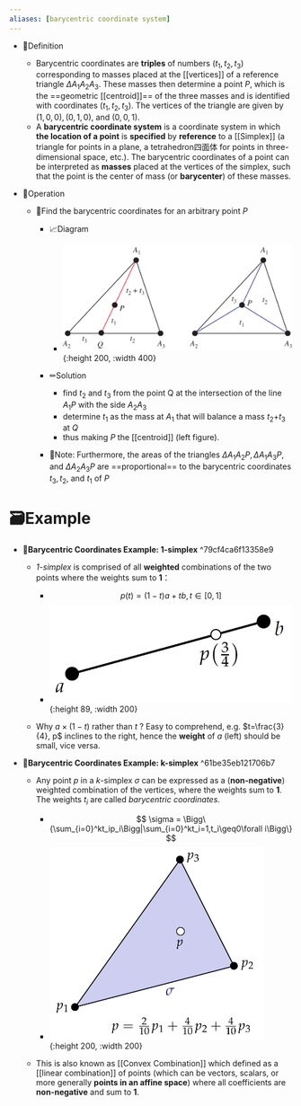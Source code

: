 ```yaml
---
aliases: [barycentric coordinate system]
---
```


- 📝Definition
    - Barycentric coordinates are **triples** of numbers ($t_1,t_2,t_3$) corresponding to masses placed at the [[vertices]] of a reference triangle $\Delta A_1A_2 A_3$. These masses then determine a point $P$, which is the ==geometric [[centroid]]== of the three masses and is identified with coordinates ($t_1,t_2,t_3$). The vertices of the triangle are given by $(1,0,0), (0,1,0)$, and $(0,0,1)$.
    - A **barycentric coordinate system** is a coordinate system in which **the location of a point** is **specified** by **reference** to a [[Simplex]] (a triangle for points in a plane, a tetrahedron四面体 for points in three-dimensional space, etc.). The barycentric coordinates of a point can be interpreted as **masses** placed at the vertices of the simplex, such that the point is the center of mass (or **barycenter**) of these masses.
    
- 💫Operation
    - 📌Find the barycentric coordinates for an arbitrary point $P$
        - 📈Diagram
            - ![name](../assets/Barycentric_901.svg){:height 200, :width 400}
            
        - ✏Solution
            - find $t_2$ and $t_3$ from the point Q at the intersection of the line $A_1P$ with the side $A_2A_3$
            - determine $t_1$ as the mass at $A_1$ that will balance a mass $t_2$+$t_3$ at $Q$
            - thus making $P$ the [[centroid]] (left figure).
            
        - 📝Note: Furthermore, the areas of the triangles $\Delta A_1A_2 P, \Delta A_1A_3 P$, and $\Delta A_2A_3P$ are ==proportional== to the barycentric coordinates $t_3, t_2$, and $t_1$ of $P$
        
# 🗃Example
- 📌**Barycentric Coordinates Example:  1-simplex** ^79cf4ca6f13358e9
    - *1-simplex* is comprised of all **weighted** combinations of the two points where the weights sum to **1**：
        - $$
          p(t) = (1-t)a + tb, t\in[0,1]
          $$
        - ![name](../assets/barycentric_1_simplex.png){:height 89, :width 200}
        
    - Why $a\times(1-t)$ rather than $t$ ? Easy to comprehend, e.g. $t=\frac{3}{4}, p$ inclines to the right, hence the **weight** of $a$ (left) should be small, vice versa.
    
- 📌**Barycentric Coordinates Example:  k-simplex** ^61be35eb121706b7
    - Any point $p$ in a $k$-simplex $\sigma$ can be expressed as a (**non-negative**) weighted combination of the vertices, where the weights sum to **1**. The weights $t_i$ are called *barycentric coordinates*.
        - $$
          \sigma = \Bigg\{\sum_{i=0}^kt_ip_i\Bigg|\sum_{i=0}^kt_i=1,t_i\geq0\forall i\Bigg\}
          $$
        - ![name](../assets/barycentric_k_simplex.png){:height 200, :width 200}
        
    - This is also known as [[Convex Combination]] which defined as a [[linear combination]] of points (which can be vectors, scalars, or more generally **points in an affine space**) where all coefficients are **non-negative** and sum to **1**.
    
